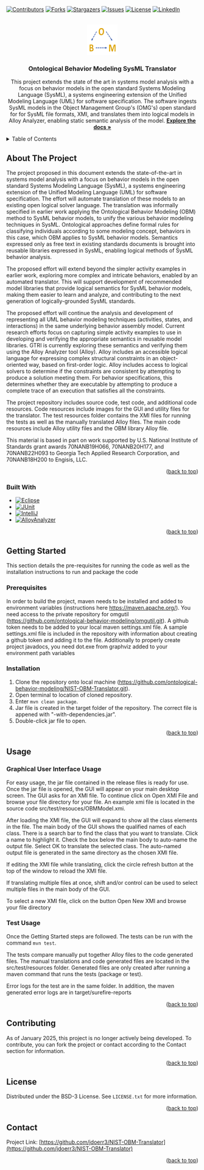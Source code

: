 <!-- Improved compatibility of back to top link: See: https://github.com/othneildrew/Best-README-Template/pull/73 -->
<a name="readme-top"></a>
[![Contributors][contributors-shield]][contributors-url]
[![Forks][forks-shield]][forks-url]
[![Stargazers][stars-shield]][stars-url]
[![Issues][issues-shield]][issues-url]
[![License][license-shield]][license-url]
[![LinkedIn][linkedin-shield]][linkedin-url]



<!-- PROJECT LOGO -->
<br />
<div align="center">
  <a href="https://github.com/jdoerr3/NIST-OBM-Translator">
    <img src="images/OBM.png" alt="Logo" width="80" height="80" style="background-color:white;">
  </a>

<h3 align="center">Ontological Behavior Modeling SysML Translator</h3>

  <p align="center">
    This project extends the state of the art in systems model analysis with a focus on behavior models in the open standard Systems Modeling Language (SysML), a systems engineering extension of the Unified Modeling Language (UML) for software specification. The software ingests SysML models in the Object Management Group's (OMG's) open standard for for SysML file formats, XMI, and translates them into logical models in Alloy Analyzer, enabling static semantic analysis of the model.
    <a href="https://ontological-behavior-modeling.github.io/nist-obm-translator/"><strong>Explore the docs »</strong></a>
    <br />
  </p>
</div>


<!-- TABLE OF CONTENTS -->
<details>
  <summary>Table of Contents</summary>
  <ol>
    <li>
      <a href="#about-the-project">About The Project</a>
      <ul>
        <li><a href="#built-with">Built With</a></li>
      </ul>
    </li>
    <li>
      <a href="#getting-started">Getting Started</a>
      <ul>
        <li><a href="#prerequisites">Prerequisites</a></li>
        <li><a href="#installation">Installation</a></li>
      </ul>
    </li>
    <li>
      <a href="#usage">Usage</a>
      <ul>
        <li><a href="#graphical-user-interface-usage">GUI Usage</a></li>
        <li><a href="#test-usage">Test Usage</a></li>
      </ul>
    </li>	
    <li><a href="#roadmap">Roadmap</a></li>
    <li><a href="#contributing">Contributing</a></li>
    <li><a href="#license">License</a></li>
    <li><a href="#contact">Contact</a></li>
    <li><a href="#acknowledgments">Acknowledgments</a></li>
  </ol>
</details>



<!-- ABOUT THE PROJECT -->
## About The Project

The project proposed in this document extends the state-of-the-art in systems model analysis with a focus on behavior models in the open standard Systems Modeling Language (SysML), a systems engineering extension of the Unified Modeling Language (UML) for software specification. The effort will automate translation of these models to an existing open logical solver language. The translation was informally specified in earlier work applying the Ontological Behavior Modeling (OBM) method to SysML behavior models, to unify the various behavior modeling techniques in SysML. Ontological approaches define formal rules for classifying individuals according to some modeling concept, behaviors in this case, which OBM applies to SysML behavior models. Semantics expressed only as free text in existing standards documents is brought into reusable libraries expressed in SysML, enabling logical methods of SysML behavior analysis.

The proposed effort will extend beyond the simpler activity examples in earlier work, exploring more complex and intricate behaviors, enabled by an automated translator. This will support development of recommended model libraries that provide logical semantics for SysML behavior models, making them easier to learn and analyze, and contributing to the next generation of logically-grounded SysML standards.

The proposed effort will continue the analysis and development of representing all UML behavior modeling techniques (activities, states, and interactions) in the same underlying behavior assembly model. Current research efforts focus on capturing simple activity examples to use in developing and verifying the appropriate semantics in reusable model libraries. GTRI is currently exploring these semantics and verifying them using the Alloy Analyzer tool (Alloy). Alloy includes an accessible logical language for expressing complex structural constraints in an object-oriented way, based on first-order logic. Alloy includes access to logical solvers to determine if the constraints are consistent by attempting to produce a solution meeting them. For behavior specifications, this determines whether they are executable by attempting to produce a complete trace of an execution that satisfies all the constraints.

The project repository includes source code, test code, and additional code resources. Code resources include images for the GUI and utility files for the translator. The test resources folder contains the XMI files for running the tests as well as the manually translated Alloy files. The main code resources include Alloy utility files and the OBM library Alloy file.

This material is based in part on work supported by U.S. National Institute of Standards grant awards 70NANB19H066, 70NANB20H177, and 70NANB22H093 to Georgia Tech Applied Research Corporation, and 70NANB18H200 to Engisis, LLC.

<p align="right">(<a href="#readme-top">back to top</a>)</p>



### Built With

* [![Eclipse][eclipse-ide]][eclipse-url]
* [![JUnit][junit-shield]][junit-url]
* [![IntelliJ][intellij-shield]][intellij-url]
* [![AlloyAnalyzer][alloy_analyzer-shield]][alloy_analyzer-url]

<p align="right">(<a href="#readme-top">back to top</a>)</p>



<!-- GETTING STARTED -->
## Getting Started

This section details the pre-requisites for running the code as well as the installation instructions to run and package the code

### Prerequisites

In order to build the project, maven needs to be installed and added to environment variables (instructions here https://maven.apache.org/).
You need access to the private repository for omgutil (https://github.com/ontological-behavior-modeling/omgutil.git). 
A github token needs to be added to your local maven settings.xml file. A sample settings.xml file is included in the repository with information about creating a github token and adding it to the file.
Additionally to properly create project javadocs, you need dot.exe from graphviz added to your environment path variables


### Installation
1. Clone the repository onto local machine (https://github.com/ontological-behavior-modeling/NIST-OBM-Translator.git).
2. Open terminal to location of cloned repository.
3. Enter <code>mvn clean package</code>.
4. Jar file is created in the target folder of the repository. The correct file is appened with "-with-dependencies.jar".
5. Double-click jar file to open.


<p align="right">(<a href="#readme-top">back to top</a>)</p>



<!-- USAGE EXAMPLES -->
## Usage

### Graphical User Interface Usage
For easy usage, the jar file contained in the release files is ready for use. Once the jar file is opened, the GUI will appear on your main desktop screen. The GUI asks for an XMI file. To continue click on Open XMI File and browse your file directory for your file. An example xmi file is located in the source code src/test/resouces/OBMModel.xmi.

After loading the XMI file, the GUI will expand to show all the class elements in the file. The main body of the GUI shows the qualified names of each class. There is a search bar to find the class that you want to translate. Click a name to highlight it. Check the box below the main body to auto-name the output file. Select OK to translate the selected class. The auto-named output file is generated in the same directory as the chosen XMI file.

If editing the XMI file while translating, click the circle refresh button at the top of the window to reload the XMI file.

If translating multiple files at once, shift and/or control can be used to select multiple files in the main body of the GUI.

To select a new XMI file, click on the button Open New XMI and browse your file directory

### Test Usage
Once the Getting Started steps are followed. The tests can be run with the command <code>mvn test</code>.

The tests compare manually put together Alloy files to the code generated files. The manual translations and code generated files are located in the src/test/resources folder. Generated files are only created after running a maven command that runs the tests (package or test).

Error logs for the test are in the same folder. In addition, the maven generated error logs are in target/surefire-reports

<p align="right">(<a href="#readme-top">back to top</a>)</p>



<!-- CONTRIBUTING -->
## Contributing

As of January 2025, this project is no longer actively being developed. To contribute, you can fork the project or contact according to the Contact section for information.


<p align="right">(<a href="#readme-top">back to top</a>)</p>



<!-- LICENSE -->
## License

Distributed under the BSD-3 License. See `LICENSE.txt` for more information.

<p align="right">(<a href="#readme-top">back to top</a>)</p>



<!-- CONTACT -->
## Contact

Project Link: [https://github.com/jdoerr3/NIST-OBM-Translator](https://github.com/jdoerr3/NIST-OBM-Translator)

<p align="right">(<a href="#readme-top">back to top</a>)</p>




<!-- MARKDOWN LINKS & IMAGES -->
<!-- https://www.markdownguide.org/basic-syntax/#reference-style-links -->
[contributors-shield]: https://img.shields.io/github/contributors/jdoerr3/NIST-OBM-Translator.svg?style=for-the-badge
[contributors-url]: https://github.com/jdoerr3/NIST-OBM-Translator/graphs/contributors
[forks-shield]: https://img.shields.io/github/forks/jdoerr3/NIST-OBM-Translator.svg?style=for-the-badge
[forks-url]: https://github.com/jdoerr3/NIST-OBM-Translator/network/members
[stars-shield]: https://img.shields.io/github/stars/jdoerr3/NIST-OBM-Translator.svg?style=for-the-badge
[stars-url]: https://github.com/jdoerr3/NIST-OBM-Translator/stargazers
[issues-shield]: https://img.shields.io/github/issues/jdoerr3/NIST-OBM-Translator.svg?style=for-the-badge
[issues-url]: https://github.com/jdoerr3/NIST-OBM-Translator/issues
[license-shield]: https://img.shields.io/github/license/jdoerr3/NIST-OBM-Translator.svg?style=for-the-badge
[license-url]: https://github.com/jdoerr3/NIST-OBM-Translator/blob/master/LICENSE.txt
[linkedin-shield]: https://img.shields.io/badge/-LinkedIn-black.svg?style=for-the-badge&logo=linkedin&colorB=555
[linkedin-url]: https://linkedin.com/in/linkedin_username
[eclipse-url]: https://eclipseide.org/
[eclipse-ide]: https://img.shields.io/badge/eclipse_modeling_framework-2C2255?style=for-the-badge&logo=eclipseide
[JUnit-shield]: https://img.shields.io/badge/junit5-25A162?style=for-the-badge&logo=junit5&logoColor=white
[JUnit-url]: https://junit.org/junit5/
[intellij-shield]: https://img.shields.io/badge/intellij_idea-000000?style=for-the-badge&logo=intellijidea
[intellij-url]: https://www.jetbrains.com/
[alloy_analyzer-shield]: https://img.shields.io/badge/-Alloy%20Analyzer-green
[alloy_analyzer-url]: https://alloytools.org/
